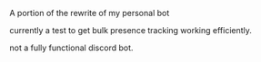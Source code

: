 A portion of the rewrite of my personal bot

currently a test to get bulk presence tracking working efficiently.

not a fully functional discord bot.
